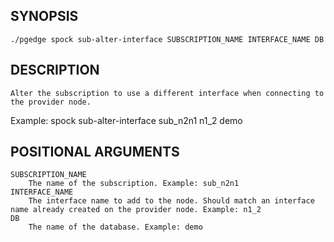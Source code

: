 
## SYNOPSIS
    ./pgedge spock sub-alter-interface SUBSCRIPTION_NAME INTERFACE_NAME DB

## DESCRIPTION
    Alter the subscription to use a different interface when connecting to the provider node. 

Example: spock sub-alter-interface sub_n2n1 n1_2 demo

## POSITIONAL ARGUMENTS
    SUBSCRIPTION_NAME
        The name of the subscription. Example: sub_n2n1
    INTERFACE_NAME
        The interface name to add to the node. Should match an interface name already created on the provider node. Example: n1_2
    DB
        The name of the database. Example: demo
